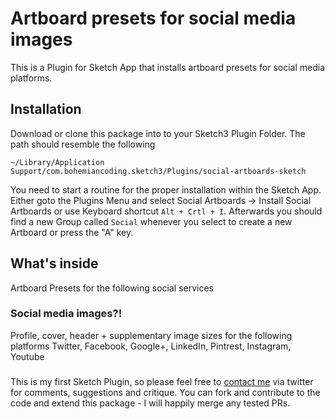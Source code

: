 # Artboard presets for social media images
This is a Plugin for Sketch App that installs artboard presets for
social media platforms.

## Installation
Download or clone this package into to your Sketch3 Plugin Folder. The path should resemble the following

```~/Library/Application Support/com.bohemiancoding.sketch3/Plugins/social-artboards-sketch```

You need to start a routine for the proper installation within the Sketch App. Either goto the Plugins Menu and select Social Artboards -> Install Social Artboards or use Keyboard shortcut
```Alt + Crtl + I```. Afterwards you should find a new Group called ```Social``` whenever you select to create a new Artboard or press the "A" key.

## What's inside
Artboard Presets for the following social services

### Social media images?!

Profile, cover, header + supplementary image sizes for the following platforms
Twitter, Facebook, Google+, LinkedIn, Pintrest, Instagram, Youtube

###

This is my first Sketch Plugin, so please feel free to [contact me](http://bit.ly/1MSRFbd) via twitter for comments, suggestions and critique. You can fork and contribute to the code and extend this package - I will happily merge any tested PRs.

